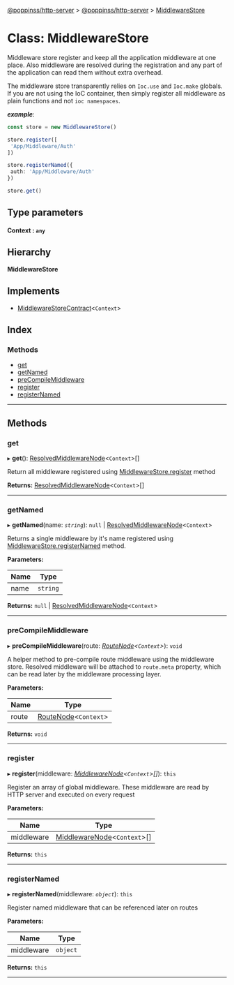 [@poppinss/http-server](../README.md) > [@poppinss/http-server](../modules/_poppinss_http_server.md) > [MiddlewareStore](../classes/_poppinss_http_server.middlewarestore.md)

# Class: MiddlewareStore

Middleware store register and keep all the application middleware at one place. Also middleware are resolved during the registration and any part of the application can read them without extra overhead.

The middleware store transparently relies on `Ioc.use` and `Ioc.make` globals. If you are not using the IoC container, then simply register all middleware as plain functions and not `ioc namespaces`.

*__example__*:
 ```ts
const store = new MiddlewareStore()

store.register([
  'App/Middleware/Auth'
])

store.registerNamed({
  auth: 'App/Middleware/Auth'
})

store.get()
```

## Type parameters
#### Context :  `any`
## Hierarchy

**MiddlewareStore**

## Implements

* [MiddlewareStoreContract](../interfaces/_poppinss_http_server.middlewarestorecontract.md)<`Context`>

## Index

### Methods

* [get](_poppinss_http_server.middlewarestore.md#get)
* [getNamed](_poppinss_http_server.middlewarestore.md#getnamed)
* [preCompileMiddleware](_poppinss_http_server.middlewarestore.md#precompilemiddleware)
* [register](_poppinss_http_server.middlewarestore.md#register)
* [registerNamed](_poppinss_http_server.middlewarestore.md#registernamed)

---

## Methods

<a id="get"></a>

###  get

▸ **get**(): [ResolvedMiddlewareNode](../modules/_poppinss_http_server.md#resolvedmiddlewarenode)<`Context`>[]

Return all middleware registered using [MiddlewareStore.register](_poppinss_http_server.middlewarestore.md#register) method

**Returns:** [ResolvedMiddlewareNode](../modules/_poppinss_http_server.md#resolvedmiddlewarenode)<`Context`>[]

___
<a id="getnamed"></a>

###  getNamed

▸ **getNamed**(name: *`string`*): `null` \| [ResolvedMiddlewareNode](../modules/_poppinss_http_server.md#resolvedmiddlewarenode)<`Context`>

Returns a single middleware by it's name registered using [MiddlewareStore.registerNamed](_poppinss_http_server.middlewarestore.md#registernamed) method.

**Parameters:**

| Name | Type |
| ------ | ------ |
| name | `string` |

**Returns:** `null` \| [ResolvedMiddlewareNode](../modules/_poppinss_http_server.md#resolvedmiddlewarenode)<`Context`>

___
<a id="precompilemiddleware"></a>

###  preCompileMiddleware

▸ **preCompileMiddleware**(route: *[RouteNode](../modules/_poppinss_http_server.md#routenode)<`Context`>*): `void`

A helper method to pre-compile route middleware using the middleware store. Resolved middleware will be attached to `route.meta` property, which can be read later by the middleware processing layer.

**Parameters:**

| Name | Type |
| ------ | ------ |
| route | [RouteNode](../modules/_poppinss_http_server.md#routenode)<`Context`> |

**Returns:** `void`

___
<a id="register"></a>

###  register

▸ **register**(middleware: *[MiddlewareNode](../modules/_poppinss_http_server.md#middlewarenode)<`Context`>[]*): `this`

Register an array of global middleware. These middleware are read by HTTP server and executed on every request

**Parameters:**

| Name | Type |
| ------ | ------ |
| middleware | [MiddlewareNode](../modules/_poppinss_http_server.md#middlewarenode)<`Context`>[] |

**Returns:** `this`

___
<a id="registernamed"></a>

###  registerNamed

▸ **registerNamed**(middleware: *`object`*): `this`

Register named middleware that can be referenced later on routes

**Parameters:**

| Name | Type |
| ------ | ------ |
| middleware | `object` |

**Returns:** `this`

___

